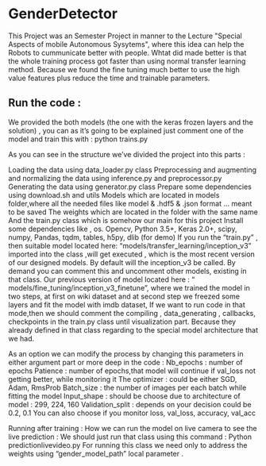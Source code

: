 # GenderDetector
This Project was an Semester Project in manner to the Lecture "Special Aspects of mobile Autonomous Sysytems", where this idea can help the Robots to cummunicate better with people. Whtat did made better is that the whole training process got faster than using normal transfer learning method. Because we found the fine tuning much better to use the high value features plus reduce the time and trainable parameters.

## Run the code :
We provided the both models (the one with the keras frozen layers and the solution) , you can as it’s going to be explained just comment one of the model and train this with : python trains.py

As you can see in the structure we’ve divided the project into this parts :

Loading the data using data_loader.py class
Preprocessing and augmenting and normalizing the data using inference.py and preprocessor.py
Generating the data using generator.py class
Prepare some dependencies using download.sh and utils
Models which are located in models folder,where all the needed files like model & .hdf5 & .json format … meant to be saved
The weights which are located in the folder with the same name
And the train.py class which is somehow our main for this project
Install some dependencies like , os. Opencv, Python 3.5+, Keras 2.0+, scipy, numpy, Pandas, tqdm, tables, h5py, dlib (for demo)
If you run the “train.py” , then suitable model located here: “models/transfer_learning/inception_v3” imported into the class ,will get executed , which is the most recent version of our designed models. By default will the inception_v3 be called. By demand you can comment this and uncomment other models, existing in that class. Our previous version of model located here : “ models/fine_tuning/inception_v3_finetune”, where we trained the model in two steps, at first on wiki dataset and at second step we freezed some layers and fit the model with imdb dataset, If we want to run code in that mode,then we should comment the compiling , data_generating , callbacks, checkpoints in the train.py class until visualization part. Because they already defined in that class regarding to the special model architecture that we had.

As an option we can modify the process by changing this parameters in either argument part or more deep in the code : Nb_epochs : number of epochs Patience : number of epochs,that model will continue if val_loss not getting better, while monitoring it The optimizer : could be either SGD, Adam, RmsProb Batch_size : the number of images per each batch while fitting the model Input_shape : should be choose due to architecture of model : 299, 224, 160 Validation_split : depends on your decision could be 0.2, 0.1 You can also choose if you monitor loss, val_loss, accuracy, val_acc

Running after training : How we can run the model on live camera to see the live prediction : We should just run that class using this command : Python predictionlivevideo.py For running this class we need only to address the weights using “gender_model_path” local parameter .
